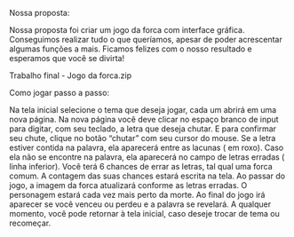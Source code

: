Nossa proposta:

Nossa proposta foi criar um jogo da forca com interface gráfica. Conseguimos realizar tudo o que queríamos, apesar de poder acrescentar algumas funções a mais. Ficamos felizes com o nosso resultado e esperamos que você se divirta!

Trabalho final - Jogo da forca.zip

Como jogar passo a passo:

Na tela inicial selecione o tema que deseja jogar, cada um abrirá em uma nova página.
Na nova página você deve clicar no espaço branco de input para digitar, com seu teclado, a letra que deseja chutar. E para confirmar seu chute, clique no botão “chutar” com seu cursor do mouse.
Se a letra estiver contida na palavra, ela aparecerá entre as lacunas ( em roxo). Caso ela não se encontre na palavra, ela aparecerá no campo de letras erradas ( linha inferior).
Você terá 6 chances de errar as letras, tal qual uma forca comum. A contagem das suas chances estará escrita na tela.
Ao passar do jogo, a imagem da forca atualizará conforme as letras erradas. O personagem estará cada vez mais perto da morte.
Ao final do jogo irá aparecer se você venceu ou perdeu e a palavra se revelará.
A qualquer momento, você pode retornar à tela inicial, caso deseje trocar de tema ou recomeçar.

